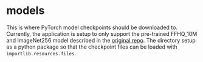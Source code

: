 # models

This is where PyTorch model checkpoints should be downloaded to. Currently, the application is
setup to only support the pre-trained FFHQ_10M and ImageNet256 model described in the
[original repo](https://github.com/DPS2022/diffusion-posterior-sampling/tree/main).
The directory setup as a python package so that the checkpoint files can be loaded with
`importlib.resources.files`.
